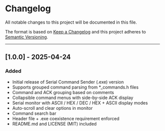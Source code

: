 # Changelog

All notable changes to this project will be documented in this file.

The format is based on [Keep a Changelog](https://keepachangelog.com/)
and this project adheres to [Semantic Versioning](https://semver.org/).

---

## [1.0.0] - 2025-04-24

### Added
- Initial release of Serial Command Sender (.exe) version
- Supports grouped command parsing from *_commands.h files
- Command and ACK grouping based on comments
- Collapsible command menus with side-by-side ACK display
- Serial monitor with ASCII / HEX / DEC / HEX + ASCII display modes
- Auto-scroll and clear options in monitor
- Command search bar
- Header file + .exe coexistence requirement enforced
- README.md and LICENSE (MIT) included
